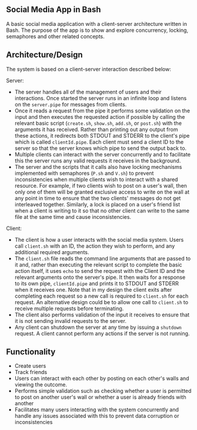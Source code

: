 Social Media App in Bash
---
A basic social media application with a client-server architecture written in Bash. The purpose of the app is to show and explore concurrency, locking, semaphores and other related concepts.

Architecture/Design
---
The system is based on a client-server interaction described below:

Server: 
* The server handles all of the management of users and their interactions. Once started the server runs in an infinite loop and listens on the ``server.pipe`` for messages from clients. 
* Once it reads a request from the pipe it performs some validation on the input and then executes the requested action if possible by calling the relevant basic script (``create.sh``, ``show.sh``, ``add.sh``, or ``post.sh``) with the arguments it has received. Rather than printing out any output from these actions, it redirects both STDOUT and STDERR to the client's pipe which is called ``clientId.pipe``. Each client must send a client ID  to the server so that the server knows which pipe to send the output back to. 
* Multiple clients can interact with the server concurrently and to facilitate this the server runs any valid requests it receives in the background. 
* The server and the scripts that it calls also have locking mechanisms implemented with semaphores (``P.sh`` and ``V.sh``) to prevent inconsistencies when multiple clients wish to interact with a shared resource. For example, if two clients wish to post on a user's wall, then only one of them will be granted exclusive access to write on the wall at any point in time to ensure that the two clients' messages do not get interleaved together. Similarly, a lock is placed on a user's friend list when a client is writing to it so that no other client can write to the same file at the same time and cause inconsistencies.

Client: 
* The client is how a user interacts with the social media system. Users call ``client.sh`` with an ID, the action they wish to perform, and any additional required arguments. 
* The ``client.sh`` file reads the command line arguments that are passed to it and, rather than executing the relevant script to complete the basic action itself, it uses ``echo`` to send the request with the Client ID and the relevant arguments onto the server's pipe. It then waits for a response to its own pipe, ``clientId.pipe`` and prints it to STDOUT and STDERR when it receives one. Note that in my design the client exits after completing each request so a new call is required to ``client.sh`` for each request. An alternative design could be to allow one call to ``client.sh`` to receive multiple requests before terminating. 
* The client also performs validation of the input it receives to ensure that it is not sending invalid requests to the server. 
* Any client can shutdown the server at any time by issuing a ``shutdown`` request. A client cannot perform any actions if the server is not running.

Functionality
---
* Create users 
* Track friends 
* Users can interact with each other by posting on each other's walls and viewing the outcome. 
* Performs simple validation such as checking whether a user is permitted to post on another user's wall or whether a user is already friends with another
* Facilitates many users interacting with the system concurrently and handle any issues associated with this to prevent data corruption or inconsistencies
